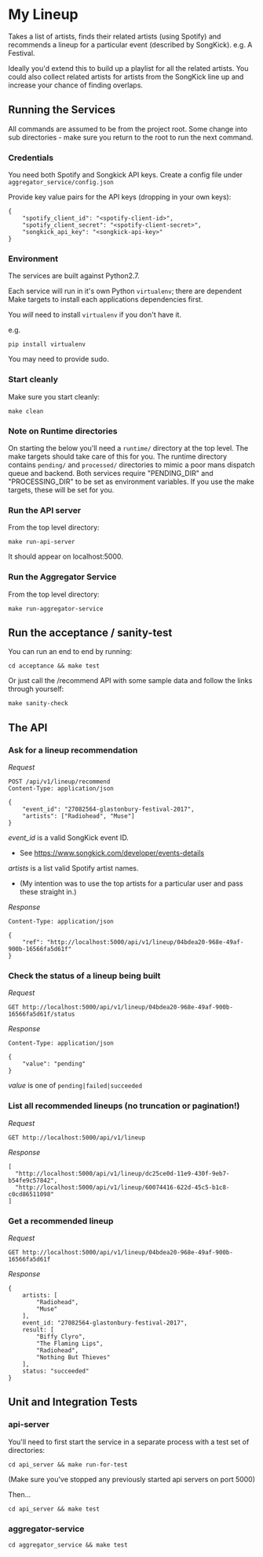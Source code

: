 # My Lineup
Takes a list of artists, finds their related artists (using Spotify) and recommends a lineup for a particular event (described by SongKick). e.g. A Festival.

Ideally you'd extend this to build up a playlist for all the related artists.
You could also collect related artists for artists from the SongKick line up and increase your chance of finding overlaps.

## Running the Services

All commands are assumed to be from the project root.
Some change into sub directories - make sure you return to the root to run the next command.

### Credentials
You need both Spotify and Songkick API keys.
Create a config file under ```aggregator_service/config.json```

Provide key value pairs for the API keys (dropping in your own keys):
```
{
    "spotify_client_id": "<spotify-client-id>",
    "spotify_client_secret": "<spotify-client-secret>",
    "songkick_api_key": "<songkick-api-key>"
}
```

### Environment
The services are built against Python2.7.

Each service will run in it's own Python ```virtualenv```; there are dependent Make targets to install each applications dependencies first.

You *will* need to install ```virtualenv``` if you don't have it. 

e.g. 
```
pip install virtualenv
```
You may need to provide sudo.

### Start cleanly
Make sure you start cleanly:
```
make clean
```

### Note on Runtime directories
On starting the below you'll need a `runtime/` directory at the top level.
The make targets should take care of this for you.
The runtime directory contains ```pending/``` and ```processed/``` directories to mimic a poor mans dispatch queue and backend.
Both services require "PENDING_DIR" and "PROCESSING_DIR" to be set as environment variables. If you use the make targets, these will be set for you.

### Run the API server
From the top level directory:
```
make run-api-server
```
It should appear on localhost:5000.

### Run the Aggregator Service
From the top level directory:
```
make run-aggregator-service
```


## Run the acceptance / sanity-test
You can run an end to end by running:
```
cd acceptance && make test
```

Or just call the /recommend API with some sample data and follow the links through yourself:
```
make sanity-check
```

## The API

### Ask for a lineup recommendation
*Request*

```
POST /api/v1/lineup/recommend
Content-Type: application/json

{
    "event_id": "27082564-glastonbury-festival-2017",
    "artists": ["Radiohead", "Muse"]
}
```
*event_id* is a valid SongKick event ID.
- See https://www.songkick.com/developer/events-details

*artists* is a list valid Spotify artist names.
- (My intention was to use the top artists for a particular user and pass these straight in.)

*Response*
```
Content-Type: application/json

{
    "ref": "http://localhost:5000/api/v1/lineup/04bdea20-968e-49af-900b-16566fa5d61f"
}
```

### Check the status of a lineup being built
*Request*
```
GET http://localhost:5000/api/v1/lineup/04bdea20-968e-49af-900b-16566fa5d61f/status
```

*Response*
```
Content-Type: application/json

{
    "value": "pending"
}
```
*value* is one of `pending|failed|succeeded`

### List all recommended lineups (no truncation or pagination!)
*Request*
```
GET http://localhost:5000/api/v1/lineup
```

*Response*
```
[
  "http://localhost:5000/api/v1/lineup/dc25ce0d-11e9-430f-9eb7-b54fe9c57842",
  "http://localhost:5000/api/v1/lineup/60074416-622d-45c5-b1c8-c0cd86511098"
]
```

### Get a recommended lineup
*Request*

```
GET http://localhost:5000/api/v1/lineup/04bdea20-968e-49af-900b-16566fa5d61f
```

*Response*
```
{
    artists: [
        "Radiohead",
        "Muse"
    ],
    event_id: "27082564-glastonbury-festival-2017",
    result: [
        "Biffy Clyro",
        "The Flaming Lips",
        "Radiohead",
        "Nothing But Thieves"
    ],
    status: "succeeded"
}
```

## Unit and Integration Tests

### api-server
You'll need to first start the service in a separate process with a test set of directories:
```
cd api_server && make run-for-test
```
(Make sure you've stopped any previously started api servers on port 5000)

Then...
```
cd api_server && make test
```

### aggregator-service
```
cd aggregator_service && make test
```
